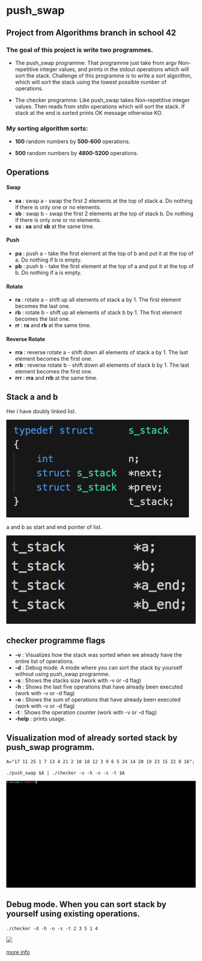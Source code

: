 # push_swap
## Project from Algorithms branch in school 42
### The goal of this project is write two programmes.

 * The push_swap programme:
That programme just take from argv Non-repetitive integer values,
and prints in the stdout operations which will sort the stack.
Challenge of this programme is to write a sort algorithm,
which will sort the stack using the lowest possible number of operations.

 * The checker programme:
Like push_swap takes Non-repetitive integer values.
Then reads from stdin operations which will sort the stack.
If stack at the end is sorted prints OK message otherwise KO.

 ### My sorting algorithm sorts:

 * **100** random numbers by **500-600** operations.

 * **500** random numbers by **4800-5200** operations.

## Operations
#### Swap
* **sa** : swap a - swap the first 2 elements at the top of stack a. Do nothing if there is only one or no elements.
* **sb** : swap b - swap the first 2 elements at the top of stack b. Do nothing if there is only one or no elements.
* **ss** : **sa** and **sb** at the same time.
#### Push
* **pa** : push a - take the first element at the top of b and put it at the top of a. Do nothing if b is empty.
* **pb** : push b - take the first element at the top of a and put it at the top of b. Do nothing if a is empty.
#### Rotate
* **ra** : rotate a - shift up all elements of stack a by 1. The first element becomes the last one.
* **rb** : rotate b - shift up all elements of stack b by 1. The first element becomes the last one.
* **rr** : **ra** and **rb** at the same time.
#### Reverse Rotate
* **rra** : reverse rotate a - shift down all elements of stack a by 1. The last element becomes the first one.
* **rrb** : reverse rotate b - shift down all elements of stack b by 1. The last element becomes the first one.
* **rrr** : **rra** and **rrb** at the same time.

## Stack a and b
Her i have doubly linked list.

![](https://github.com/prippa/my-projects-media/blob/main/push_swap/FlashyNeglectedAnemone-size_restricted.png)

a and b as start and end pointer of list.

![](https://github.com/prippa/my-projects-media/blob/main/push_swap/ShamelessHugeIcterinewarbler-size_restricted.png)

## checker programme flags
 * **-v**    : Visualizes how the stack was sorted when we already have the entire list of operations.
 * **-d**    : Debug mode. A mode where you can sort the stack by yourself without using push_swap programme.
 * **-s**    : Shows the stacks size (work with -v or -d flag)
 * **-h**    : Shows the last five operations that have already been executed (work with -v or -d flag)
 * **-o**    : Shows the sum of operations that have already been executed (work with -v or -d flag)
 * **-t**    : Shows the operation counter (work with -v or -d flag)
 * **-help** : prints usage.

## Visualization mod of already sorted stack by push_swap programm.
```
A="17 11 25 1 7 13 4 21 2 10 18 12 3 9 6 5 24 14 20 19 23 15 22 8 16";
```
```
./push_swap $A | ./checker -v -h -o -s -t $A
```
![](https://github.com/prippa/my-projects-media/blob/main/push_swap/ClutteredRaggedAttwatersprairiechicken-size_restricted.gif)

## Debug mode. When you can sort stack by yourself using existing operations.
```
./checker -d -h -o -s -t 2 3 5 1 4
```
![](https://github.com/prippa/my-projects-media/blob/main/push_swap/ColorfulWildAustraliankestrel-size_restricted.gif)

[more info](https://github.com/prippa/push_swap/blob/master/push_swap.en.pdf)

